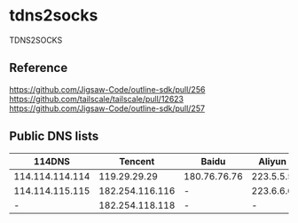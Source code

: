 # tdns2socks
TDNS2SOCKS

## Reference
https://github.com/Jigsaw-Code/outline-sdk/pull/256  
https://github.com/tailscale/tailscale/pull/12623  
https://github.com/Jigsaw-Code/outline-sdk/pull/257

## Public DNS lists
| 114DNS          | Tencent             | Baidu         | Aliyun         | CNNIC      |
|-----------------|---------------------|---------------|----------------|------------|
| 114.114.114.114 | 119.29.29.29        | 180.76.76.76  | 223.5.5.5      | 1.2.4.8    |
| 114.114.115.115 | 182.254.116.116     | -             | 223.6.6.6      | 210.2.4.8  |
| -               | 182.254.118.118     | -             | -              | -          |
